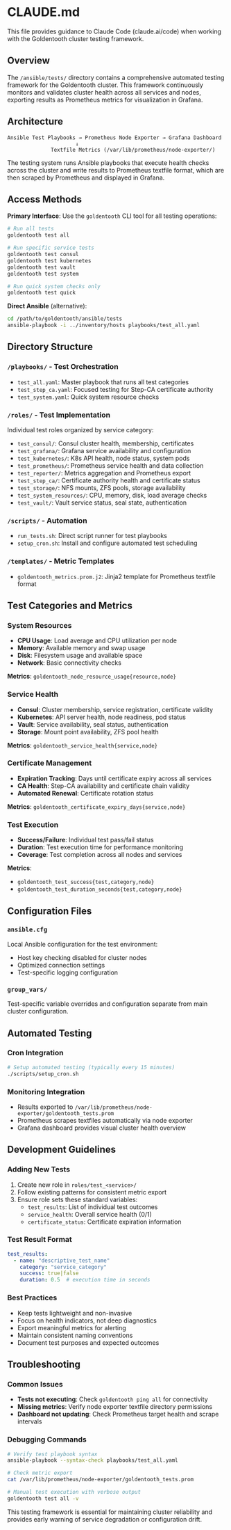 # CLAUDE.md

This file provides guidance to Claude Code (claude.ai/code) when working with the Goldentooth cluster testing framework.

## Overview

The `/ansible/tests/` directory contains a comprehensive automated testing framework for the Goldentooth cluster. This framework continuously monitors and validates cluster health across all services and nodes, exporting results as Prometheus metrics for visualization in Grafana.

## Architecture

```
Ansible Test Playbooks → Prometheus Node Exporter → Grafana Dashboard
                      ↓
              Textfile Metrics (/var/lib/prometheus/node-exporter/)
```

The testing system runs Ansible playbooks that execute health checks across the cluster and write results to Prometheus textfile format, which are then scraped by Prometheus and displayed in Grafana.

## Access Methods

**Primary Interface**: Use the `goldentooth` CLI tool for all testing operations:

```bash
# Run all tests
goldentooth test all

# Run specific service tests  
goldentooth test consul
goldentooth test kubernetes
goldentooth test vault
goldentooth test system

# Run quick system checks only
goldentooth test quick
```

**Direct Ansible** (alternative):
```bash
cd /path/to/goldentooth/ansible/tests
ansible-playbook -i ../inventory/hosts playbooks/test_all.yaml
```

## Directory Structure

### `/playbooks/` - Test Orchestration
- `test_all.yaml`: Master playbook that runs all test categories
- `test_step_ca.yaml`: Focused testing for Step-CA certificate authority
- `test_system.yaml`: Quick system resource checks

### `/roles/` - Test Implementation
Individual test roles organized by service category:
- `test_consul/`: Consul cluster health, membership, certificates
- `test_grafana/`: Grafana service availability and configuration
- `test_kubernetes/`: K8s API health, node status, system pods
- `test_prometheus/`: Prometheus service health and data collection
- `test_reporter/`: Metrics aggregation and Prometheus export
- `test_step_ca/`: Certificate authority health and certificate status
- `test_storage/`: NFS mounts, ZFS pools, storage availability
- `test_system_resources/`: CPU, memory, disk, load average checks
- `test_vault/`: Vault service status, seal state, authentication

### `/scripts/` - Automation
- `run_tests.sh`: Direct script runner for test playbooks
- `setup_cron.sh`: Install and configure automated test scheduling

### `/templates/` - Metric Templates
- `goldentooth_metrics.prom.j2`: Jinja2 template for Prometheus textfile format

## Test Categories and Metrics

### System Resources
- **CPU Usage**: Load average and CPU utilization per node
- **Memory**: Available memory and swap usage
- **Disk**: Filesystem usage and available space
- **Network**: Basic connectivity checks

**Metrics**: `goldentooth_node_resource_usage{resource,node}`

### Service Health
- **Consul**: Cluster membership, service registration, certificate validity
- **Kubernetes**: API server health, node readiness, pod status
- **Vault**: Service availability, seal status, authentication
- **Storage**: Mount point availability, ZFS pool health

**Metrics**: `goldentooth_service_health{service,node}`

### Certificate Management
- **Expiration Tracking**: Days until certificate expiry across all services
- **CA Health**: Step-CA availability and certificate chain validity
- **Automated Renewal**: Certificate rotation status

**Metrics**: `goldentooth_certificate_expiry_days{service,node}`

### Test Execution
- **Success/Failure**: Individual test pass/fail status
- **Duration**: Test execution time for performance monitoring
- **Coverage**: Test completion across all nodes and services

**Metrics**: 
- `goldentooth_test_success{test,category,node}`
- `goldentooth_test_duration_seconds{test,category,node}`

## Configuration Files

### `ansible.cfg`
Local Ansible configuration for the test environment:
- Host key checking disabled for cluster nodes
- Optimized connection settings
- Test-specific logging configuration

### `group_vars/`
Test-specific variable overrides and configuration separate from main cluster configuration.

## Automated Testing

### Cron Integration
```bash
# Setup automated testing (typically every 15 minutes)
./scripts/setup_cron.sh
```

### Monitoring Integration
- Results exported to `/var/lib/prometheus/node-exporter/goldentooth_tests.prom`
- Prometheus scrapes textfiles automatically via node exporter
- Grafana dashboard provides visual cluster health overview

## Development Guidelines

### Adding New Tests
1. Create new role in `roles/test_<service>/`
2. Follow existing patterns for consistent metric export
3. Ensure role sets these standard variables:
   - `test_results`: List of individual test outcomes
   - `service_health`: Overall service health (0/1)
   - `certificate_status`: Certificate expiration information

### Test Result Format
```yaml
test_results:
  - name: "descriptive_test_name"
    category: "service_category" 
    success: true|false
    duration: 0.5  # execution time in seconds
```

### Best Practices
- Keep tests lightweight and non-invasive
- Focus on health indicators, not deep diagnostics
- Export meaningful metrics for alerting
- Maintain consistent naming conventions
- Document test purposes and expected outcomes

## Troubleshooting

### Common Issues
- **Tests not executing**: Check `goldentooth ping all` for connectivity
- **Missing metrics**: Verify node exporter textfile directory permissions
- **Dashboard not updating**: Check Prometheus target health and scrape intervals

### Debugging Commands
```bash
# Verify test playbook syntax
ansible-playbook --syntax-check playbooks/test_all.yaml

# Check metric export
cat /var/lib/prometheus/node-exporter/goldentooth_tests.prom

# Manual test execution with verbose output
goldentooth test all -v
```

This testing framework is essential for maintaining cluster reliability and provides early warning of service degradation or configuration drift.
